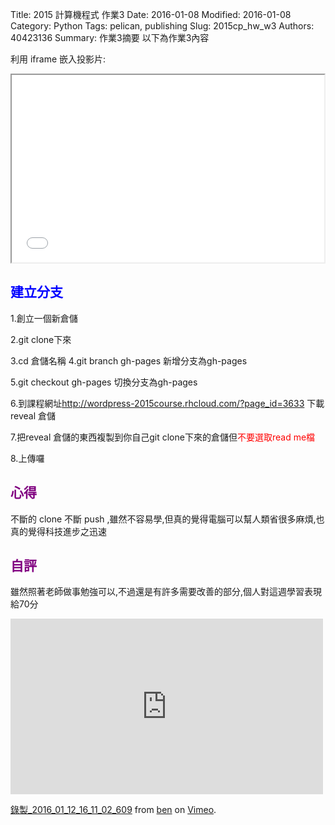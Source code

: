 Title: 2015 計算機程式 作業3
Date: 2016-01-08
Modified: 2016-01-08
Category: Python
Tags: pelican, publishing
Slug: 2015cp_hw_w3
Authors: 40423136
Summary: 作業3摘要
以下為作業3內容

利用 iframe 嵌入投影片:

<iframe src="w3.html" width="500" height="300"></iframe>

<font color=blue>建立分支</font>
------------------------------------------------

1.創立一個新倉儲

2.git clone下來

3.cd 倉儲名稱
4.git branch gh-pages 新增分支為gh-pages

5.git checkout gh-pages 切換分支為gh-pages

6.到課程網址<font color=red>http://wordpress-2015course.rhcloud.com/?page_id=3633 </font>下載reveal 倉儲

7.把reveal 倉儲的東西複製到你自己git clone下來的倉儲但<font color=red>不要選取read me檔</font>

8.上傳囉


                                        
                                   
                                    
                                    
                            
<font color=purple>心得</font>
--------------------------------------

不斷的 clone 不斷 push ,雖然不容易學,但真的覺得電腦可以幫人類省很多麻煩,也真的覺得科技進步之迅速
                            
                            
                            
<font color=purple>自評</font>
------------------------------------------

雖然照著老師做事勉強可以,不過還是有許多需要改善的部分,個人對這週學習表現給70分

<iframe src="https://player.vimeo.com/video/151489199" width="500" height="281" frameborder="0" webkitallowfullscreen mozallowfullscreen allowfullscreen></iframe> <p><a href="https://vimeo.com/151489199">錄製_2016_01_12_16_11_02_609</a> from <a href="https://vimeo.com/user47741345">ben</a> on <a href="https://vimeo.com">Vimeo</a>.</p>


